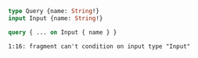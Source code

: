 ```graphql
type Query {name: String!}
input Input {name: String!}
```

```graphql
query { ... on Input { name } }
```

```
1:16: fragment can't condition on input type "Input"
```